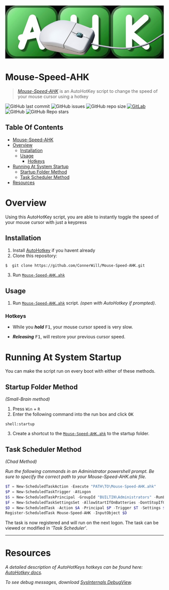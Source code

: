 ![Mouse-Speed-AHK-Banner](assets/Mouse-Speed-AHK-Banner.jpeg)

# **Mouse-Speed-AHK**
> [*Mouse-Speed-AHK*](https://github.com/ConnerWill/Mouse-Speed-AHK) is an AutoHotKey script to change the speed of your mouse cursor using a hotkey

![GitHub last commit](https://img.shields.io/github/last-commit/ConnerWill/Mouse-Speed-AHK)
![GitHub issues](https://img.shields.io/github/issues-raw/ConnerWill/Mouse-Speed-AHK)
![GitHub repo size](https://img.shields.io/github/repo-size/ConnerWill/Mouse-Speed-AHK)
[![GitLab](https://img.shields.io/static/v1?label=gitlab&logo=gitlab&color=E24329&message=mirrored)](https://gitlab.com/ConnerWill/Mouse-Speed-AHK)
![GitHub](https://img.shields.io/github/license/ConnerWill/Mouse-Speed-AHK)
![GitHub Repo stars](https://img.shields.io/github/stars/ConnerWill/Mouse-Speed-AHK?style=social)

## Table Of Contents
* [Mouse-Speed-AHK](#mouse-speed-ahk)
* [Overview](#overview)
  * [Installation](#installation)
  * [Usage](#usage)
    * [Hotkeys](#hotkeys)
* [Running At System Startup](#running-at-system-startup)
   * [Startup Folder Method](#startup-folder-method)
   * [Task Scheduler Method](#task-scheduler-method)
* [Resources](#resources)


# Overview
Using this AutoHotKey script, you are able to instantly toggle the speed of your mouse cursor with just a keypress

## Installation

1. Install [AutoHotkey](https://autohotkey.com/download/) if you havent already
2. Clone this repository:
```sh
$  git clone https://github.com/ConnerWill/Mouse-Speed-AHK.git
```
3. Run [`Mouse-Speed-AHK.ahk`](https://github.com/ConnerWill/Mouse-Speed-AHK/blob/main/MouseSpeed.ahk)

## Usage

1. Run [`Mouse-Speed-AHK.ahk`](https://github.com/ConnerWill/Mouse-Speed-AHK/blob/main/MouseSpeed.ahk) script.    *(open with AutoHotkey if prompted)*.

### Hotkeys

* While you ***hold*** <kbd>F1</kbd>, your mouse cursor speed is very slow.

* ***Releasing*** <kbd>F1</kbd>, will restore your previous cursor speed.


# Running At System Startup

You can make the script run on every boot with either of these methods.

## **Startup Folder Method**
*(Small-Brain method)*

1. Press <kbd>`Win`</kbd> + <kbd>`R`</kbd>
2. Enter the following command into the run box and click <kbd>OK</kbd>
```ms
shell:startup
```
3. Create a shortcut to the [`Mouse-Speed-AHK.ahk`](https://github.com/ConnerWill/Mouse-Speed-AHK/blob/main/MouseSpeed.ahk) to the startup folder.

## **Task Scheduler Method**
*(Chad Method)*

*Run the following commands in an Administrator powershell prompt.*
*Be sure to specify the correct path to your Mouse-Speed-AHK.ahk file.*

```powershell
$T = New-ScheduledTaskAction -Execute "PATH\TO\Mouse-Speed-AHK.ahk"
$P = New-ScheduledTaskTrigger -AtLogon
$S = New-ScheduledTaskPrincipal -GroupId "BUILTIN\Administrators" -RunLevel Highest
$F = New-ScheduledTaskSettingsSet -AllowStartIfOnBatteries -DontStopIfGoingOnBatteries -ExecutionTimeLimit 0
$D = New-ScheduledTask -Action $A -Principal $P -Trigger $T -Settings $S
Register-ScheduledTask Mouse-Speed-AHK -InputObject $D
```

The task is now registered and will run on the next logon. The task can be viewed or modified in *'Task Scheduler'*.

---

# Resources

*A detailed description of AutoHotKeys hotkeys can be found here: [AutoHotkey docs](https://autohotkey.com/docs/Hotkeys.htm).*<br>

*To see debug messages, download [SysInternals DebugView](https://technet.microsoft.com/en-us/sysinternals/debugview).*
